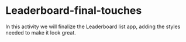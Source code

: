 # Leaderboard-final-touches
In this activity we will finalize the Leaderboard list app, adding the styles needed to make it look great.
